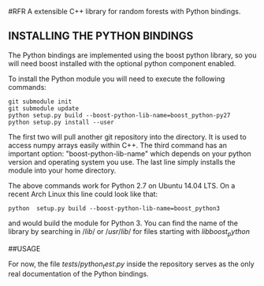 #RFR
A extensible C++ library for random forests with Python bindings.



## INSTALLING THE PYTHON BINDINGS
The Python bindings are implemented using the boost python library, so you
will need boost installed with the optional python component enabled.

To install the Python module you will need to execute the following commands:

```
git submodule init
git submodule update
python setup.py build --boost-python-lib-name=boost_python-py27
python setup.py install --user
```

The first two will pull another git repository into the directory. It is used
to access numpy arrays easily within C++. The third command has an important
option: "boost-python-lib-name" which depends on your python version and
operating system you use. The last line simply installs the module into your
home directory.

The above commands work for Python 2.7 on Ubuntu 14.04 LTS.
On a recent Arch Linux this line could look like that:

```
python  setup.py build --boost-python-lib-name=boost_python3
```
and would build the module for Python 3. You can find the name of the library
by searching in $/lib/$ or $/usr/lib/$ for files starting with $libboost_python$

##USAGE

For now, the file $tests/python_test.py$ inside the repository serves as the
only real documentation of the Python bindings.
